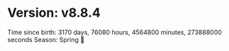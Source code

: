# Version: v8.8.4
Time since birth: 3170 days, 76080 hours, 4564800 minutes, 273888000 seconds
Season: Spring 🌸
